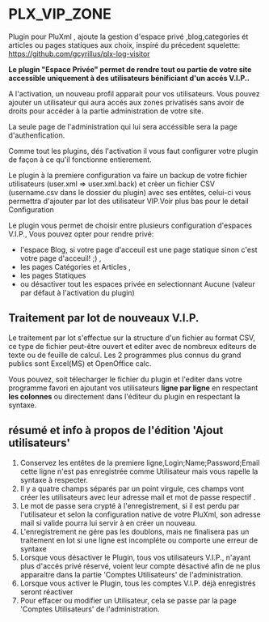 # PLX_VIP_ZONE
Plugin pour PluXml , ajoute la gestion d'espace privé ,blog,categories ét articles ou pages statiques aux choix, inspiré du précedent squelette: https://github.com/gcyrillus/plx-log-visitor

**Le plugin "Espace Privée" permet de rendre tout ou partie de votre site accessible uniquement à des utilisateurs bénificiant d'un accés V.I.P..**

A l'activation, un nouveau profil apparait pour vos utilisateurs. Vous pouvez ajouter un utilisateur qui aura accés aux zones privatisés sans avoir de droits pour accéder à la partie administration de votre site.

La seule page de l'administration qui lui sera accéssible sera la page d'authenfication.

Comme tout les plugins, dés l'activation il vous faut configurer votre plugin de façon à ce qu'il fonctionne entierement.

Le plugin à la premiere configuration va faire un backup de votre fichier utilisateurs (user.xml => user.xml.back) et crèer un fichier CSV (username.csv dans le dossier du plugin) avec ses entêtes, celui-ci vous permettra d'ajouter par lot des utilisateur VIP.Voir plus bas pour le detail
Configuration

Le plugin vous permet de choisir entre plusieurs configuration d'espaces V.I.P., Vous pouvez opter pour rendre privé:

   * l'espace Blog, si votre page d'acceuil est une page statique sinon c'est votre page d'acceuil! ;) ,
   * les pages Catégories et Articles ,
   * les pages Statiques
   * ou désactiver tout les espaces privée en selectionnant Aucune (valeur par défaut à l'activation du plugin)

## Traitement par lot de nouveaux V.I.P.

Le traitement par lot s'effectue sur la structure d'un fichier au format CSV, ce type de fichier peut-être ouvert et editer avec de nombreux editeurs de texte ou de feuille de calcul. Les 2 programmes plus connus du grand publics sont Excel(MS) et OpenOffice calc.

Vous pouvez, soit télecharger le fichier du plugin et l'editer dans votre programme favori en ajoutant vos utilisateurs **ligne par ligne** en respectant **les colonnes**   ou directement dans l'éditeur du plugin en respectant la syntaxe.

## résumé et info à propos de l'édition 'Ajout utilisateurs'

   1.  Conservez les entêtes de la premiere ligne,Login;Name;Password;Email cette ligne n'est pas enregistrée comme Utilisateur mais vous rapelle la syntaxe à respecter.
   2.  Il y a quatre champs séparés par un point virgule, ces champs vont créer les utilisateurs avec leur adresse mail et mot de passe respectif .
   3.  Le mot de passe sera crypté à l'enregistrement, si il est perdu par l'utilisateur et selon la configuration native de votre PluXml, son adresse mail si valide pourra lui servir à en créer un nouveau.
   4.  L'enregistrement ne gére pas les doublons, mais ne finalisera pas un traitement en lot si une ligne est incompléte ou comporte une erreur de syntaxe
   5.  Lorsque vous désactiver le Plugin, tous vos utilisateurs V.I.P., n'ayant plus d'accés privé réservé, voient leur compte désactivé afin de ne plus apparaitre dans la partie 'Comptes Utilisateurs' de l'administration.
   6.  Lorsque vous activer le Plugin, tous les comptes V.I.P. déjà enregistrés seront réactiver
   7.  Pour effacer ou modifier un Utilisateur, cela se passe par la page 'Comptes Utilisateurs' de l'administration.
